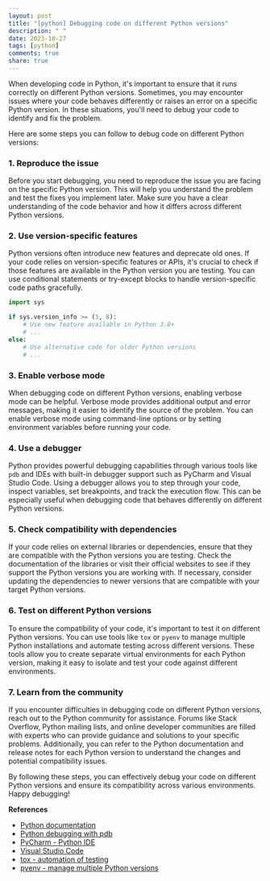 ```yaml
---
layout: post
title: "[python] Debugging code on different Python versions"
description: " "
date: 2023-10-27
tags: [python]
comments: true
share: true
---
```


When developing code in Python, it's important to ensure that it runs correctly on different Python versions. Sometimes, you may encounter issues where your code behaves differently or raises an error on a specific Python version. In these situations, you'll need to debug your code to identify and fix the problem.

Here are some steps you can follow to debug code on different Python versions:

### 1. Reproduce the issue
Before you start debugging, you need to reproduce the issue you are facing on the specific Python version. This will help you understand the problem and test the fixes you implement later. Make sure you have a clear understanding of the code behavior and how it differs across different Python versions.

### 2. Use version-specific features
Python versions often introduce new features and deprecate old ones. If your code relies on version-specific features or APIs, it's crucial to check if those features are available in the Python version you are testing. You can use conditional statements or try-except blocks to handle version-specific code paths gracefully.

```python
import sys

if sys.version_info >= (3, 8):
    # Use new feature available in Python 3.8+
    # ...
else:
    # Use alternative code for older Python versions
    # ...
```

### 3. Enable verbose mode
When debugging code on different Python versions, enabling verbose mode can be helpful. Verbose mode provides additional output and error messages, making it easier to identify the source of the problem. You can enable verbose mode using command-line options or by setting environment variables before running your code.

### 4. Use a debugger
Python provides powerful debugging capabilities through various tools like `pdb` and IDEs with built-in debugger support such as PyCharm and Visual Studio Code. Using a debugger allows you to step through your code, inspect variables, set breakpoints, and track the execution flow. This can be especially useful when debugging code that behaves differently on different Python versions.

### 5. Check compatibility with dependencies
If your code relies on external libraries or dependencies, ensure that they are compatible with the Python versions you are testing. Check the documentation of the libraries or visit their official websites to see if they support the Python versions you are working with. If necessary, consider updating the dependencies to newer versions that are compatible with your target Python versions.

### 6. Test on different Python versions
To ensure the compatibility of your code, it's important to test it on different Python versions. You can use tools like `tox` or `pyenv` to manage multiple Python installations and automate testing across different versions. These tools allow you to create separate virtual environments for each Python version, making it easy to isolate and test your code against different environments.

### 7. Learn from the community
If you encounter difficulties in debugging code on different Python versions, reach out to the Python community for assistance. Forums like Stack Overflow, Python mailing lists, and online developer communities are filled with experts who can provide guidance and solutions to your specific problems. Additionally, you can refer to the Python documentation and release notes for each Python version to understand the changes and potential compatibility issues.

By following these steps, you can effectively debug your code on different Python versions and ensure its compatibility across various environments. Happy debugging!

**References**
- [Python documentation](https://docs.python.org/)
- [Python debugging with pdb](https://docs.python.org/3/library/pdb.html)
- [PyCharm - Python IDE](https://www.jetbrains.com/pycharm/)
- [Visual Studio Code](https://code.visualstudio.com/)
- [tox - automation of testing](https://tox.readthedocs.io/en/latest/)
- [pyenv - manage multiple Python versions](https://github.com/pyenv/pyenv)